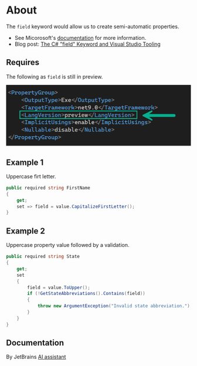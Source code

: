 ﻿# About

The `field` keyword would allow us to create semi-automatic properties. 

- See Micorosoft's [documentation](https://learn.microsoft.com/en-us/dotnet/csharp/language-reference/keywords/field) for more information.
- Blog post: [The C# "field" Keyword and Visual Studio Tooling](https://jeremybytes.blogspot.com/2024/11/the-c-field-keyword-and-visual-studio.html)



## Requires

The following as `field` is still in preview.

![Figure1](assets/figure1.png)


## Example 1

Uppercase firt letter. 

```csharp
public required string FirstName
{
    get;
    set => field = value.CapitalizeFirstLetter();
}
```

## Example 2

Uppercase property value followed by a validation.

```csharp
public required string State
{
    get;
    set
    {
        field = value.ToUpper();
        if (!GetStateAbbreviations().Contains(field))
        {
            throw new ArgumentException("Invalid state abbreviation.");
        }
    }
}
```

## Documentation

By JetBrains [AI assistant](https://www.jetbrains.com/ai/ai-assistant-features/)